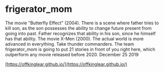 # frigerator_mom
The movie "Butterfly Effect" (2004). There is a scene where father tries to kill son, as the son possesses the ability to change future present from going into past. Father recognizes that ability in his son, since he himself has that ability.
The movie X-Men (2000). The actual world is more advanced in everything. Take thunder commanders.
The team frigerator_mom is going to put 21 stories in front of you right here, which outperform any movie released before 2020.
December 25 2019

[https://offkinglear.github.io/](https://offkinglear.github.io/)
